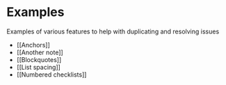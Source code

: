 # Examples

Examples of various features to help with duplicating and resolving issues

* [[Anchors]]
* [[Another note]]
* [[Blockquotes]]
* [[List spacing]]
* [[Numbered checklists]]
